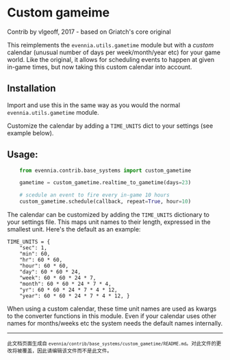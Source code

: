 # Custom gameime

Contrib by vlgeoff, 2017 - based on Griatch's core original

This reimplements the `evennia.utils.gametime` module but with a _custom_
calendar (unusual number of days per week/month/year etc) for your game world.
Like the original, it allows for scheduling events to happen at given
in-game times, but now taking this custom calendar into account.

## Installation

Import and use this in the same way as you would the normal
`evennia.utils.gametime` module.

Customize the calendar by adding a `TIME_UNITS` dict to your settings (see
example below).


## Usage:

```python
    from evennia.contrib.base_systems import custom_gametime

    gametime = custom_gametime.realtime_to_gametime(days=23)

    # scedule an event to fire every in-game 10 hours
    custom_gametime.schedule(callback, repeat=True, hour=10)

```

The calendar can be customized by adding the `TIME_UNITS` dictionary to your
settings file. This maps unit names to their length, expressed in the smallest
unit. Here's the default as an example:

    TIME_UNITS = {
        "sec": 1,
        "min": 60,
        "hr": 60 * 60,
        "hour": 60 * 60,
        "day": 60 * 60 * 24,
        "week": 60 * 60 * 24 * 7,
        "month": 60 * 60 * 24 * 7 * 4,
        "yr": 60 * 60 * 24 * 7 * 4 * 12,
        "year": 60 * 60 * 24 * 7 * 4 * 12, }

When using a custom calendar, these time unit names are used as kwargs to
the converter functions in this module. Even if your calendar uses other names
for months/weeks etc the system needs the default names internally.


----

<small>此文档页面生成自 `evennia/contrib/base_systems/custom_gametime/README.md`。对此文件的更改将被覆盖，因此请编辑该文件而不是此文件。</small>
